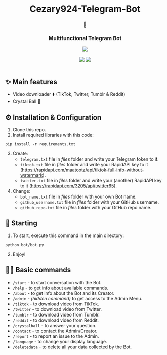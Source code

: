 <div align="center">
   <h1>Cezary924-Telegram-Bot</h1>
   <h3>🤖</h3>
   <h3>Multifunctional Telegram Bot</h3>
   <a href="https://t.me/Cezary924Bot" target="__blank"><img src="https://img.shields.io/badge/Telegram-Bot-blue.svg?logo=telegram"></a><br/><br/>
   <a href="https://github.com/Cezary924/Cezary924-Telegram-Bot/blob/master/README.md" target="__blank"><img src="https://img.shields.io/badge/lang-en-blue.svg"></a>
   <a href="https://github.com/Cezary924/Cezary924-Telegram-Bot/blob/master/README.pl-pl.md" target="__blank"><img src="https://img.shields.io/badge/lang-pl-red.svg"></a>
</div><br/>

## ✨ Main features
- Video downloader ⬇️ (TikTok, Twitter, Tumblr & Reddit)
- Crystal Ball 🔮

## ⚙️ Installation & Configuration
1. Clone this repo.
2. Install required libraries with this code:
```
pip install -r requirements.txt
```
3. Create:
   - ```telegram.txt``` file in *files* folder and write your Telegram token to it.
   - ```tiktok.txt``` file in *files* folder and write your RapidAPI key to it (https://rapidapi.com/maatootz/api/tiktok-full-info-without-watermark).
   - ```twitter.txt``` file in *files* folder and write your (another) RapidAPI key to it (https://rapidapi.com/3205/api/twitter65).
4. Change:
   - ```bot_name.txt``` file in *files* folder with your own Bot name.
   - ```github_username.txt``` file in *files* folder with your GitHub username.
   - ```github_repo.txt``` file in *files* folder with your GitHub repo name.

## 🚀 Starting
1. To start, execute this command in the main directory:
```
python bot/bot.py
```
2. Enjoy!

## 🧑‍💻 Basic commands
- ```/start``` - to start conversation with the Bot.
- ```/help``` - to get info about available commands.
- ```/about``` - to get info about the Bot and its Creator.
- ```/admin``` - _(hidden command)_ to get access to the Admin Menu.
- ```/tiktok``` - to download video from TikTok.
- ```/twitter``` - to download video from Twitter.
- ```/tumblr``` - to download video from Tumblr.
- ```/reddit``` - to download video from Reddit.
- ```/crystalball``` - to answer your question.
- ```/contact``` - to contact the Admin/Creator.
- ```/report``` - to report an issue to the Admin.
- ```/language``` - to change your display language.
- ```/deletedata``` - to delete all your data collected by the Bot.
